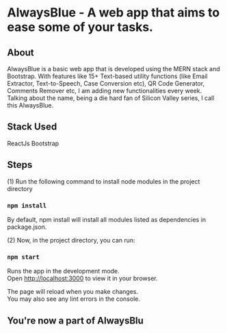 # AlwaysBlue - A web app that aims to ease some of your tasks.

## About
AlwaysBlue is a basic web app that is developed using the MERN stack and Bootstrap. With features like 15+ Text-based utility functions (like Email Extractor, Text-to-Speech, Case Conversion etc), QR Code Generator, Comments Remover etc, I am adding new functionalities every week. Talking about the name, being a die hard fan of Silicon Valley series, I call this AlwaysBlue. 

## Stack Used
ReactJs
Bootstrap

## Steps

(1) Run the following command to install node modules in the project directory

### `npm install`

By default, npm install will install all modules listed as dependencies in package.json.


(2) Now, in the project directory, you can run:

### `npm start`

Runs the app in the development mode.\
Open [http://localhost:3000](http://localhost:3000) to view it in your browser.

The page will reload when you make changes.\
You may also see any lint errors in the console.

## You're now a part of AlwaysBlu
